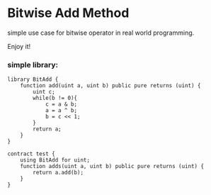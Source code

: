 # Bitwise Add Method

simple use case for bitwise operator in real world programming.

Enjoy it!

### simple library:
```solidity
library BitAdd {
    function add(uint a, uint b) public pure returns (uint) {
        uint c;
        while(b != 0){
            c = a & b;
            a = a ^ b;
            b = c << 1;
        }
        return a;
    }
}

contract test {
    using BitAdd for uint;
    function adds(uint a, uint b) public pure returns (uint) {
        return a.add(b);
    }
}
```

